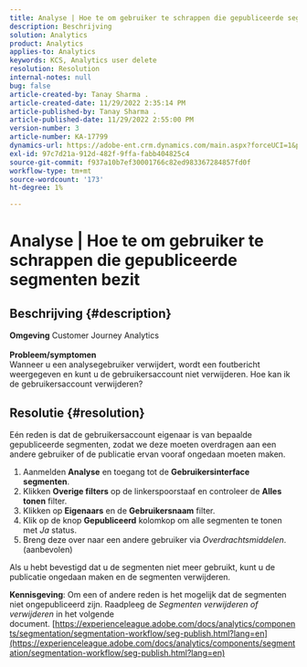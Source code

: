 ```yaml
---
title: Analyse | Hoe te om gebruiker te schrappen die gepubliceerde segmenten bezit
description: Beschrijving
solution: Analytics
product: Analytics
applies-to: Analytics
keywords: KCS, Analytics user delete
resolution: Resolution
internal-notes: null
bug: false
article-created-by: Tanay Sharma .
article-created-date: 11/29/2022 2:35:14 PM
article-published-by: Tanay Sharma .
article-published-date: 11/29/2022 2:55:00 PM
version-number: 3
article-number: KA-17799
dynamics-url: https://adobe-ent.crm.dynamics.com/main.aspx?forceUCI=1&pagetype=entityrecord&etn=knowledgearticle&id=1db12f03-f36f-ed11-9562-6045bd006239
exl-id: 97c7d21a-912d-482f-9ffa-fabb404825c4
source-git-commit: f937a10b7ef30001766c82ed983367284857fd0f
workflow-type: tm+mt
source-wordcount: '173'
ht-degree: 1%

---
```


# Analyse | Hoe te om gebruiker te schrappen die gepubliceerde segmenten bezit

## Beschrijving {#description}

<b>Omgeving</b>
Customer Journey Analytics
<br> <br><b>Probleem/symptomen</b><br>Wanneer u een analysegebruiker verwijdert, wordt een foutbericht weergegeven en kunt u de gebruikersaccount niet verwijderen. Hoe kan ik de gebruikersaccount verwijderen?<br>

## Resolutie {#resolution}




Eén reden is dat de gebruikersaccount eigenaar is van bepaalde gepubliceerde segmenten, zodat we deze moeten overdragen aan een andere gebruiker of de publicatie ervan vooraf ongedaan moeten maken.

1. Aanmelden <b>Analyse</b> en toegang tot de <b>Gebruikersinterface segmenten</b>.
2. Klikken <b>Overige filters</b> op de linkerspoorstaaf en controleer de <b>Alles tonen</b> filter.
3. Klikken op <b>Eigenaars</b> en de <b>Gebruikersnaam</b> filter.
4. Klik op de knop <b>Gepubliceerd</b> kolomkop om alle segmenten te tonen met *Ja* status.
5. Breng deze over naar een andere gebruiker via *Overdrachtsmiddelen*. (aanbevolen)


Als u hebt bevestigd dat u de segmenten niet meer gebruikt, kunt u de publicatie ongedaan maken en de segmenten verwijderen.



<b>Kennisgeving</b>: Om een of andere reden is het mogelijk dat de segmenten niet ongepubliceerd zijn. Raadpleeg de *Segmenten verwijderen of verwijderen* in het volgende document. [https://experienceleague.adobe.com/docs/analytics/components/segmentation/segmentation-workflow/seg-publish.html?lang=en](https://experienceleague.adobe.com/docs/analytics/components/segmentation/segmentation-workflow/seg-publish.html?lang=en)
